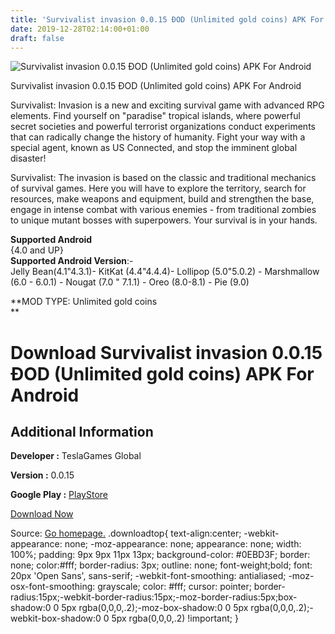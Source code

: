 ```yaml
---
title: 'Survivalist invasion 0.0.15 ÐOD (Unlimited gold coins) APK For Android'
date: 2019-12-28T02:14:00+01:00
draft: false
---
```


![Survivalist invasion 0.0.15 ÐOD (Unlimited gold coins) APK For Android](https://i1.wp.com/apkhome.net/wp-content/uploads/2019/11/Survivalist-invasion-0.0.15-ÐOD-Unlimited-gold-coins.png "Survivalist invasion 0.0.15 ÐOD (Unlimited gold coins) APK For Android")

  

Survivalist invasion 0.0.15 ÐOD (Unlimited gold coins) APK For Android

Survivalist: Invasion is a new and exciting survival game with advanced RPG elements. Find yourself on "paradise" tropical islands, where powerful secret societies and powerful terrorist organizations conduct experiments that can radically change the history of humanity. Fight your way with a special agent, known as US Connected, and stop the imminent global disaster!

Survivalist: The invasion is based on the classic and traditional mechanics of survival games. Here you will have to explore the territory, search for resources, make weapons and equipment, build and strengthen the base, engage in intense combat with various enemies - from traditional zombies to unique mutant bosses with superpowers. Your survival is in your hands.

**Supported Android**  
{4.0 and UP}  
**Supported Android Version**:-  
Jelly Bean(4.1"4.3.1)- KitKat (4.4"4.4.4)- Lollipop (5.0"5.0.2) - Marshmallow (6.0 - 6.0.1) - Nougat (7.0 " 7.1.1) - Oreo (8.0-8.1) - Pie (9.0)

**MOD TYPE: Unlimited gold coins  
**

Download Survivalist invasion 0.0.15 ÐOD (Unlimited gold coins) APK For Android
================================================================================

Additional Information
----------------------

**Developer :** TeslaGames Global

**Version :** 0.0.15

**Google Play :** [PlayStore](https://play.google.com/store/apps/details?id=com.teslagamesglobal.survivalist)

  

[Download Now](https://store4app.co/post/survivalist-invasion-0-0-15-od-unlimited-gold-coins-apk-for-android_1574105808)

  
Source: [Go homepage.](https://store4app.co/post/survivalist-invasion-0-0-15-od-unlimited-gold-coins-apk-for-android_1574105808) .downloadtop{ text-align:center; -webkit-appearance: none; -moz-appearance: none; appearance: none; width: 100%; padding: 9px 9px 11px 13px; background-color: #0EBD3F; border: none; color:#fff; border-radius: 3px; outline: none; font-weight;bold; font: 20px 'Open Sans', sans-serif; -webkit-font-smoothing: antialiased; -moz-osx-font-smoothing: grayscale; color: #fff; cursor: pointer; border-radius:15px;-webkit-border-radius:15px;-moz-border-radius:5px;box-shadow:0 0 5px rgba(0,0,0,.2);-moz-box-shadow:0 0 5px rgba(0,0,0,.2);-webkit-box-shadow:0 0 5px rgba(0,0,0,.2) !important; }